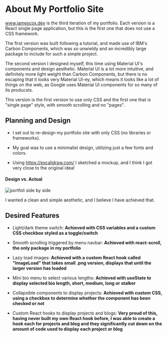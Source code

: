 # About My Portfolio Site

www.jamescox.dev is the third iteration of my portfolio. Each version is a React single page application, but this is the first one that does not use a CSS framework.

The first version was built following a tutorial, and made use of IBM's Carbon Components, which was so unwieldy and an incredibly large package to include for such a simple project.

The second version I designed myself, this time using Material UI's components and design aesthetic. Material UI is a lot more intuitive, and definitely more light weight than Carbon Components, but there is no escaping that it looks very Material UI-ey, which means it looks like a lot of things on the web, as Google uses Material UI components for so many of its producsts.

This version is the first version to use only CSS and the first one that is "single page" style, with smooth scrolling and no "pages".

## Planning and Design

- I set out to re-design my portfolio site with only CSS (no libraries or frameworks). 

- My goal was to use a minimalist design, utilizing just a few fonts and colors.

- Using https://excalidraw.com/ I sketched a mockup, and I think I got very close to the original idea!

#### Design vs. Actual

![portfoli side by side](https://user-images.githubusercontent.com/47455758/109177973-fc0f9980-774d-11eb-9266-90bd1a0967e3.png)


I wanted a clean and simple aesthetic, and I believe I have achieved that.

## Desired Features

- Light/dark theme switch: **Achieved with CSS variables and a custom CSS checkbox styled as a toggle/switch**

- Smooth scrolling triggered by menu navbar: **Achieved with react-scroll, the only package in my portfolio**

- Lazy load images: **Achieved with a custom React hook called "ImageLoad" that takes small .png version, displays that until the larger version has loaded**

- Mini bio menu to select various lengths: **Achieved with useState to display selected bio length, short, medium, long or stalker**

- Collapsible components to display projects: **Achieved with custom CSS, using a checkbox to determine whether the component has been checked or not**

- Custom React hooks to display projects and blogs: **Very proud of this, having never built my own React hook before, I was able to create a hook each for projects and blog and they significantly cut down on the amount of code used to display each project or blog**
